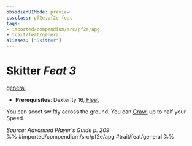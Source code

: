 ```yaml
---
obsidianUIMode: preview
cssclass: pf2e,pf2e-feat
tags:
- imported/compendium/src/pf2e/apg
- trait/feat/general
aliases: ["Skitter"]
---
```

# Skitter  *Feat 3*  
[general](general.md)  

- **Prerequisites**: Dexterity 16, [Fleet](fleet.md)

You can scoot swiftly across the ground. You can [Crawl](crawl.md) up to half your Speed.

*Source: Advanced Player's Guide p. 209*  
%% #imported/compendium/src/pf2e/apg #trait/feat/general %%